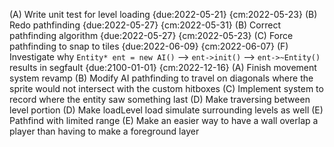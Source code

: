 (A) Write unit test for level loading {due:2022-05-21} {cm:2022-05-23}
(B) Redo pathfinding {due:2022-05-27} {cm:2022-05-31}
(B) Correct pathfinding algorithm {due:2022-05-27} {cm:2022-05-23}
(C) Force pathfinding to snap to tiles {due:2022-06-09} {cm:2022-06-07}
(F) Investigate why `Entity* ent = new AI()` --> `ent->init()` --> `ent->~Entity()` results in segfault {due:2100-01-01} {cm:2022-12-16}
(A) Finish movement system revamp
(B) Modify AI pathfinding to travel on diagonals where the sprite would not intersect with the custom hitboxes
(C) Implement system to record where the entity saw something last
(D) Make traversing between level portion
(D) Make loadLevel load simulate surrounding levels as well
(E) Pathfind with limited range
(E) Make an easier way to have a wall overlap a player than having to make a foreground layer
